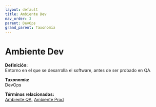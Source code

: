 ```yaml
---
layout: default
title: Ambiente Dev
nav_order: 3
parent: DevOps
grand_parent: Taxonomía
---
```


# Ambiente Dev

**Definición:**  
Entorno en el que se desarrolla el software, antes de ser probado en QA.

**Taxonomía:**  
DevOps

**Términos relacionados:**  
[Ambiente QA](https://maleniski.github.io/diccionario-angl-tec-mx/docs/taxonomia/devops/ambiente-qa.html), [Ambiente Prod](https://maleniski.github.io/diccionario-angl-tec-mx/docs/taxonomia/devops/ambiente-prod.html)
